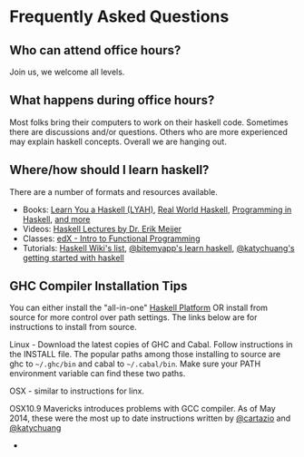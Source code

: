# Frequently Asked Questions

## Who can attend office hours?

Join us, we welcome all levels. 

## What happens during office hours?

Most folks bring their computers to work on their haskell code. Sometimes there are discussions and/or questions. Others who are more experienced may explain haskell concepts. Overall we are hanging out.

## Where/how should I learn haskell?

There are a number of formats and resources available.

* Books: [Learn You a Haskell (LYAH)](http://learnyouahaskell.com/), [Real World Haskell](http://book.realworldhaskell.org/), [Programming in Haskell](http://www.cs.nott.ac.uk/~gmh/book.html), [and more](http://reinh.com/notes/posts/2014-07-25-recommended-reading-material.html)
* Videos: [Haskell Lectures by Dr. Erik Meijer](https://www.youtube.com/playlist?list=PLlHF8jw6FqhBKWxhfZchP0haXXPYk5mSB)
* Classes: [edX - Intro to Functional Programming](https://www.edx.org/course/delftx/delftx-fp101x-introduction-functional-2126#.U_bFL7xdVgw)  
* Tutorials: [Haskell Wiki's list](http://www.haskell.org/haskellwiki/Tutorials), [@bitemyapp's learn haskell](https://github.com/bitemyapp/learnhaskell), [@katychuang's getting started with haskell](https://github.com/katychuang/getting-started-with-haskell)  

## GHC Compiler Installation Tips

You can either install the "all-in-one" [Haskell Platform](https://www.haskell.org/platform/) OR install from source for more control over path settings. The links below are for instructions to install from source.

Linux - Download the latest copies of GHC and Cabal. Follow instructions in the INSTALL file. The popular paths among those installing to source are ghc to `~/.ghc/bin` and cabal to `~/.cabal/bin`. Make sure your PATH environment variable can find these two paths.

OSX - similar to instructions for linx.

OSX10.9 Mavericks introduces problems with GCC compiler. As of May 2014, these were the most up to date instructions written by [@cartazio](https://gist.github.com/cartazio/7131371) and [@katychuang](http://stackoverflow.com/questions/19579577/installing-building-ghc-with-osx-mavericks-ghc)



*  



